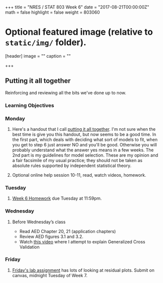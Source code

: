+++
title = "NRES / STAT 803 Week 6"
date = "2017-08-21T00:00:00Z"
math = false
highlight = false
weight = 803060

# Optional featured image (relative to `static/img/` folder).
[header]
image = ""
caption = ""

+++

## Putting it all together

Reinforcing and reviewing all the bits we've done up to now.

### Learning Objectives



### Monday

1. Here's a handout that I call [putting it all together](tyre-Putting_it_all_together-2012-9-26.pdf). I'm not sure when the best time is give you this handout, but now seems to be a good time. In the first part, which deals with deciding what sort of models to fit, when you get to step 6 just answer NO and you'll be good. Otherwise you will probably understand what the answer yes means in a few weeks. The 2nd part is my guidelines for model selection. These are my opinion and a fair facsimile of my usual practice; they should not be taken as absolute rules supported by independent statistical theory. 

2. Optional online help session 10-11, read, watch videos, homework.

### Tuesday

1. [Week 6 Homework](../week_6/homework_6/) due Tuesday at 11:59pm. 

### Wednesday

1. Before Wednesday’s class

    * Read AED Chapter 20, 21 (application chapters)
    * Review AED figures 3.1 and 3.2.
    * Watch [this video](https://youtu.be/DTgVfNnItnc) where I attempt to explain Generalized Cross Validation

### Friday

1. [Friday's lab assignment](lab_8/) has lots of looking at residual plots. Submit on canvas, midnight Tuesday of Week 7.
